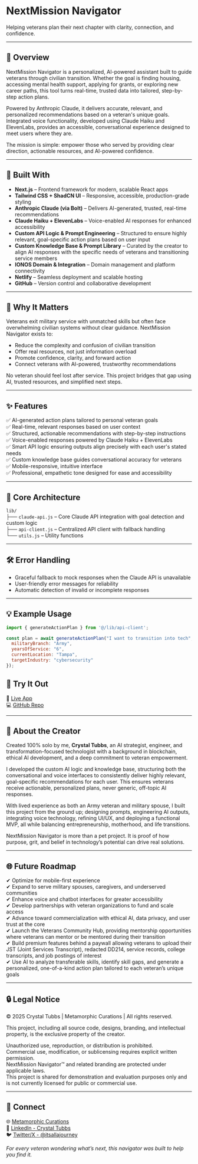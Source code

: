# NextMission Navigator

Helping veterans plan their next chapter with clarity, connection, and confidence.

---

## 🙌 Overview

NextMission Navigator is a personalized, AI-powered assistant built to guide veterans through civilian transition. Whether the goal is finding housing, accessing mental health support, applying for grants, or exploring new career paths, this tool turns real-time, trusted data into tailored, step-by-step action plans.

Powered by Anthropic Claude, it delivers accurate, relevant, and personalized recommendations based on a veteran's unique goals. Integrated voice functionality, developed using Claude Haiku and ElevenLabs, provides an accessible, conversational experience designed to meet users where they are.

The mission is simple: empower those who served by providing clear direction, actionable resources, and AI-powered confidence.

---

## 🔧 Built With

- **Next.js** – Frontend framework for modern, scalable React apps  
- **Tailwind CSS + ShadCN UI** – Responsive, accessible, production-grade styling  
- **Anthropic Claude (via Bolt)** – Delivers AI-generated, trusted, real-time recommendations  
- **Claude Haiku + ElevenLabs** – Voice-enabled AI responses for enhanced accessibility  
- **Custom API Logic & Prompt Engineering** – Structured to ensure highly relevant, goal-specific action plans based on user input  
- **Custom Knowledge Base & Prompt Library** – Curated by the creator to align AI responses with the specific needs of veterans and transitioning service members  
- **IONOS Domain & Integration** – Domain management and platform connectivity  
- **Netlify** – Seamless deployment and scalable hosting  
- **GitHub** – Version control and collaborative development  

---

## 🤝 Why It Matters

Veterans exit military service with unmatched skills but often face overwhelming civilian systems without clear guidance. NextMission Navigator exists to:

- Reduce the complexity and confusion of civilian transition  
- Offer real resources, not just information overload  
- Promote confidence, clarity, and forward action  
- Connect veterans with AI-powered, trustworthy recommendations  

No veteran should feel lost after service. This project bridges that gap using AI, trusted resources, and simplified next steps.

---

## ✨ Features

✅ AI-generated action plans tailored to personal veteran goals  
✅ Real-time, relevant responses based on user context  
✅ Structured, actionable recommendations with step-by-step instructions  
✅ Voice-enabled responses powered by Claude Haiku + ElevenLabs  
✅ Smart API logic ensuring outputs align precisely with each user's stated needs  
✅ Custom knowledge base guides conversational accuracy for veterans  
✅ Mobile-responsive, intuitive interface  
✅ Professional, empathetic tone designed for ease and accessibility  

---

## 📂 Core Architecture

`lib/`  
├── `claude-api.js` – Core Claude API integration with goal detection and custom logic  
├── `api-client.js` – Centralized API client with fallback handling  
└── `utils.js` – Utility functions  

---

## 🛠️ Error Handling

- Graceful fallback to mock responses when the Claude API is unavailable  
- User-friendly error messages for reliability  
- Automatic detection of invalid or incomplete responses  

---

## 💡 Example Usage

```js
import { generateActionPlan } from '@/lib/api-client';

const plan = await generateActionPlan("I want to transition into tech", {
  militaryBranch: "Army",
  yearsOfService: "6",
  currentLocation: "Tampa",
  targetIndustry: "cybersecurity"
});
```
## 🚀 Try It Out

🔗 [Live App](https://vetnavi.ai/)  
💻 [GitHub Repo](https://github.com/MsMetamorphosis/NextMission_Navigator)  

---

## 🌟 About the Creator

Created 100% solo by me, **Crystal Tubbs**, an AI strategist, engineer, and transformation-focused technologist with a background in blockchain, ethical AI development, and a deep commitment to veteran empowerment.

I developed the custom AI logic and knowledge base, structuring both the conversational and voice interfaces to consistently deliver highly relevant, goal-specific recommendations for each user. This ensures veterans receive actionable, personalized plans, never generic, off-topic AI responses.

With lived experience as both an Army veteran and military spouse, I built this project from the ground up; designing prompts, engineering AI outputs, integrating voice technology, refining UI/UX, and deploying a functional MVP, all while balancing entrepreneurship, motherhood, and life transitions.

NextMission Navigator is more than a pet project. It is proof of how purpose, grit, and belief in technology’s potential can drive real solutions.

---

## 🌐 Future Roadmap

✔ Optimize for mobile-first experience  
✔ Expand to serve military spouses, caregivers, and underserved communities  
✔ Enhance voice and chatbot interfaces for greater accessibility  
✔ Develop partnerships with veteran organizations to fund and scale access  
✔ Advance toward commercialization with ethical AI, data privacy, and user trust at the core  
✔ Launch the Veterans Community Hub, providing mentorship opportunities where veterans can mentor or be mentored during their transition  
✔ Build premium features behind a paywall allowing veterans to upload their JST (Joint Services Transcript), redacted DD214, service records, college transcripts, and job postings of interest  
✔ Use AI to analyze transferable skills, identify skill gaps, and generate a personalized, one-of-a-kind action plan tailored to each veteran’s unique goals  

---

## 🔒 Legal Notice

© 2025 Crystal Tubbs | Metamorphic Curations | All rights reserved.  

This project, including all source code, designs, branding, and intellectual property, is the exclusive property of the creator.  

Unauthorized use, reproduction, or distribution is prohibited.  
Commercial use, modification, or sublicensing requires explicit written permission.  
NextMission Navigator™ and related branding are protected under applicable laws.  
This project is shared for demonstration and evaluation purposes only and is not currently licensed for public or commercial use.  

---

## 🔗 Connect

🌐 [Metamorphic Curations](https://metamorphiccurations.com)  
💼 [LinkedIn - Crystal Tubbs](https://linkedin.com/in/crystaltubbs)  
🐦 [Twitter/X - @itsallajourney](https://twitter.com/itsallajourney)  

_For every veteran wondering what’s next, this navigator was built to help you find it._  
